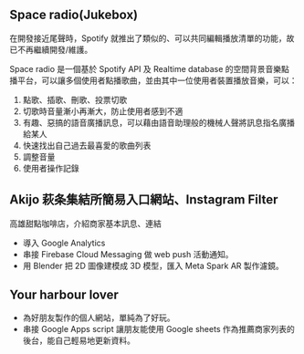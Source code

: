 ## Space radio(Jukebox)

在開發接近尾聲時，Spotify 就推出了類似的、可以共同編輯播放清單的功能，故已不再繼續開發/維護。

Space radio 是一個基於 Spotify API 及 Realtime database 的空間背景音樂點播平台，可以讓多個使用者點播歌曲，並由其中一位使用者裝置播放音樂，可以：

1. 點歌、插歌、刪歌、投票切歌
1. 切歌時音量漸小再漸大，防止使用者感到不適
1. 有趣、惡搞的語音廣播訊息，可以藉由語音助理般的機械人聲將訊息指名廣播給某人
1. 快速找出自己過去最喜愛的歌曲列表
1. 調整音量
1. 使用者操作記錄

## Akijo 萩条集結所簡易入口網站、Instagram Filter

高雄甜點咖啡店，介紹商家基本訊息、連結

- 導入 Google Analytics
- 串接 Firebase Cloud Messaging 做 web push 活動通知。
- 用 Blender 把 2D 圖像建模成 3D 模型，匯入 Meta Spark AR 製作濾鏡。

## Your harbour lover

- 為好朋友製作的個人網站，單純為了好玩。
- 串接 Google Apps script 讓朋友能使用 Google sheets 作為推薦商家列表的後台，能自己輕易地更新資料。
